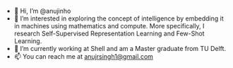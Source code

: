 - 👋 Hi, I’m @anujinho
- 👀 I’m interested in exploring the concept of intelligence by embedding it in machines using mathematics and compute. 
     More specifically, I research Self-Supervised Representation Learning and Few-Shot Learning.
- 🌱 I’m currently working at Shell and am a Master graduate from TU Delft.
- 📫 You can reach me at anujrsingh1@gmail.com

<!---
anujinho/anujinho is a ✨ special ✨ repository because its `README.md` (this file) appears on your GitHub profile.
You can click the Preview link to take a look at your changes.
--->
